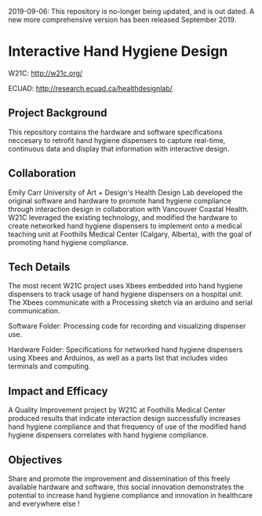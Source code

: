 2019-09-06: This repository is no-longer being updated, and is out dated. A new more comprehensive version has been released September 2019.

# Interactive Hand Hygiene Design

W21C: http://w21c.org/

ECUAD: http://research.ecuad.ca/healthdesignlab/

## Project Background

This repository contains the hardware and software specifications neccesary to retrofit hand hygiene dispensers to capture real-time, continuous data and display that information with interactive design.  

## Collaboration

Emily Carr University of Art + Design's Health Design Lab developed the original software and hardware to promote hand hygiene compliance through interaction design in collaboration with Vancouver Coastal Health. W21C leveraged the existing technology, and modified the hardware to create networked hand hygiene dispensers to implement onto a medical teaching unit at Foothills Medical Center (Calgary, Alberta), with the goal of promoting hand hygiene compliance. 

## Tech Details

The most recent W21C project uses Xbees embedded into hand hygiene dispensers to track usage of hand hygiene dispensers on a hospital unit. The Xbees communicate with a Processing sketch via an arduino and serial communication.

Software Folder: Processing code for recording and visualizing dispenser use.

Hardware Folder: Specifications for networked hand hygiene dispensers using Xbees and Arduinos, as well as a parts list that includes video terminals and computing. 

## Impact and Efficacy

A Quality Improvement project by W21C at Foothills Medical Center produced results that indicate interaction design successfully increases hand hygiene compliance and that frequency of use of the modified hand hygiene dispensers correlates with hand hygiene compliance. 

## Objectives

Share and promote the improvement and dissemination of this freely available hardware and software, this social innovation demonstrates the potential to increase hand hygiene compliance and innovation in healthcare and everywhere else !
